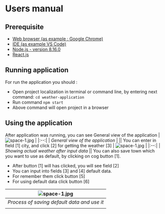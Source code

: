 # Users manual

## Prerequisite

- [Web browser (as example : Google Chrome)](https://www.google.pl/chrome/)
- [IDE (as example VS Code)](https://code.visualstudio.com/Download)
- [Node.js - version 8.16.0](https://nodejs.org/en/download/)
- [React.js](https://reactjs.org/docs/getting-started.html#try-react)

## Running application
For run the application you should :
- Open project localization in terminal or command line, by entering next command:
  ```cd weather-application ```
- Run command ```npm start```
- Above command will open project in a browser

## Using the application 
After application was running, you can see General view of the application
| ![space-1.jpg](./assets/start.png) | 
|:--:| 
| *General view of the application* |
||
You can enter in field [1] city, and click [2] for getting the weather [3]
| ![space-1.jpg](./assets/search-steps.png) | 
|:--:| 
| *Showing actual weather after input data* 
||
You can also save town which you want to use as default, by clicking on cog button [1].
- After button [1] will has clicked, you will see field [2]
- You can input into fields [3] and [4] default data.
- For remember them click button [5] 
- For using default data click button [6]


| ![space-1.jpg](./assets/save-settings-steps.png) | 
|:--:| 
| *Process of saving default data and use it* |
||